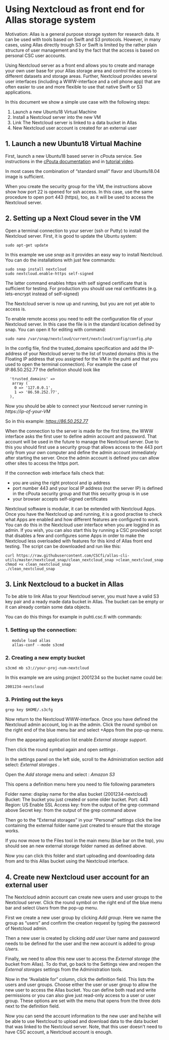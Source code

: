# Using Nextcloud as front end for Allas storage system

Motivation: Allas is a general purpose storage system for research data. 
It can be used with tools based on Swift and S3 protocols. However, in many cases, 
using Allas directly trough S3 or Swift is limited by the rather plain structure 
of user management and by the fact that the access is based on personal CSC user accounts.

Using Nextcloud server as a front end allows you to create and manage your own user 
base for your Allas storage area and control the access to different datasets and storage areas. 
Further, Nextcloud provides several user interfaces (including a WWW-interface and a cell phone app) 
that are often easier to use and more flexible to use that native Swift or S3 applications.

In this document we show a simple use case with the following steps:

   1. Launch a new Ubuntu18 Virtual Machine
   2. Install a Nextcloud server into the new VM
   3. Link The Nextcloud server is linked to a data bucket in Allas
   4. New Nextcloud user account is created for an external user

## 1. Launch a new Ubuntu18 Virtual Machine

First, launch a new Ubuntu18 based server in cPouta service. 
See instructions in the [cPouta documentation](../..//cloud/pouta/) and
in [tutorial video](https://www.youtube.com/watch?v=CvoN4pv0RJQ).

In most cases the combination of “standard small” flavor and Ubuntu18.04 image is sufficient.

When you create the security group for the VM, the instructions above show how 
port 22 is opened for ssh access. In this case, use the same procedure to open 
port 443 (https), too, as it will be used to access the Nextcloud server.


## 2. Setting up a Next Cloud sever in the VM

Open a terminal connection to your server (ssh or Putty) to install the Nextcloud server.
First, it is good to update the Ubuntu system:

```text
sudo apt-get update
```
In this example we use _snap_ as it provides an easy way to install Nextcloud.
You can do the installations with just few commands:

```text
sudo snap install nextcloud
sudo nextcloud.enable-https self-signed
```
The latter command enables https with self signed certificate that is sufficient for testing. 
For production you should use real certificates (e.g. lets-encrypt instead of self-signed)

The Nextcloud server is now up and running, but you are not yet able to access is.

To enable remote access you need to edit the configuration file of your Nextcloud server. 
In this case the file is in the standard location defined by snap. You can open it 
for editing with command:

```text
sudo nano /var/snap/nextcloud/current/nextcloud/config/config.php
```
In the config file, find the trusted_domains specification and add the IP-address of 
your Nextcloud server to the list of trusted domains (this is the Floating IP address 
that you assigned for the VM in the puhti and that you used to open the terminal connection). 
For example the case of IP:86.50.252.77 the definition should look like

```text
  'trusted_domains' => 
   array (
    0 => '127.0.0.1',
    1 => '86.50.252.77',
  ),
```

Now you should be able to connect your Nextcoud server running in _https://ip-of-your-VM_

So in this example: _https://86.50.252.77_


When the connection to the server is made for the first time, the WWW interface asks the 
first user to define admin account and password. That account will be used in the future 
to manage the Nextcloud server. Due to this you should first use a security group that 
allows access to the 443 port only from your own computer and define the admin account 
immediately after starting the server. Once the admin account is defined you can allow 
other sites to access the https port.


If the connection web interface fails check that:

*   you are using the right protocol and ip address
*   port number 443 and your local IP address (not the server IP) is defined in the cPouta security group and that this security group is in use
*   your browser accepts self-signed certificates
 

Nextcloud software is modular, it can be extended with Nextcloud Apps. Once you have the
Nextcloud up and running, it is a good practise to check what Apps are enabled and how
different features are configured to work. You can do this in the Nextcloud user interface
when you are loggind in as admin. If you wish, you can also start this by running a CSC
provided script that disables a few and configures some Apps in order to make the Nextcloud
less overloaded with features for this kind of Allas front end testing. The script can be
downloaded and run like this:

```text
curl https://raw.githubusercontent.com/CSCfi/allas-cli-utils/master/nextcloud_snap/clean_nextcloud_snap >clean_nextcloud_snap
chmod +x clean_nextcloud_snap
./clean_nextcloud_snap
```


## 3. Link Nextcloud to a bucket in Allas

To be able to link Allas to your Nextcloud server, you must have a valid S3 key pair and a ready made data bucket in Allas. The bucket can be empty or it can already contain some data objects.

You can do this things for example in puhti.csc.fi with commands:

### 1. Setting up the connection:

```text
   module load allas
   allas-conf --mode s3cmd
```

### 2. Creating a new empty bucket

```text
s3cmd mb s3://your-proj-num-nextcloud
```
In this example we are using project 2001234 so
the bucket name could be:

```
2001234-nextcloud
```

### 3. Printing out the keys

```text
grep key $HOME/.s3cfg
```

Now return to the Nextcloud WWW-interface. Once you have defined the Nextcloud admin account, log in as the admin. 
Click the round symbol on the right end of the blue menu bar and select +Apps from the pop-up menu.

From the appearing application list enable _External storage support_. 

Then click the round symbol again and open _settings_ .

In the settings panel on the left side, scroll to the Administration section add select: _External storages_ .

Open the _Add storage_ menu and select : _Amazon S3_

This opens a definition menu here you need to file following parameters

Folder name: display name for the allas bucket (2001234-nextcloud)
Bucket: The bucket you just created  or some older bucket.
Port: 443
Region: US
Enable SSL
Access key: from the output of the grep command above
Secret key: from the output of the grep command above

Then go to the “External storages” in your “Personal” settings click the line containing 
the external folder name just created to ensure that the storage works.

If you now move to the Files tool in the main menu (blue bar on the top), 
you should see an new external storage folder named as defined above.

Now you can click this folder and start uploading and downloading data 
from and to this Allas bucket using the Nextcloud interface.

## 4. Create new Nextcloud user account for an external user

The Nextcloud admin account can create new users and user groups to the Nextcloud server. 
Click the round symbol on the right end of the blue menu bar and select _Users_ from the pop-up menu.

First we create a new user group by clicking _Add group_. Here we name the group as “users” 
and confirm the creation request by typing the password of Nextcloud admin.

Then a new user is created by  clicking _add user_ 
User name and password needs to be defined for the user and the 
new account is added to group _Users_.

Finally, we need to allow this new user to access the  _External storage_ (the bucket from Allas). 
To do that, go back to the Settings view and reopen the _External storages_ settings from the Administration tools. 

Now in the “Available for” column, click the definition field. This lists the users and user groups. 
Choose either the user or user group to allow the new user to access the Allas bucket. You can define both 
read and write permissions or you can also give just read-only access to a user or user group. 
These options are set with the menu that opens from the three dots next to the definition field.

Now you can send the account information to the new user and he/she will be able to use Nextcloud 
to upload and download data to the data bucket that was linked to the Nextcloud server. Note, that this 
user doesn't need to have CSC account, a Nextcloud account is enough.
